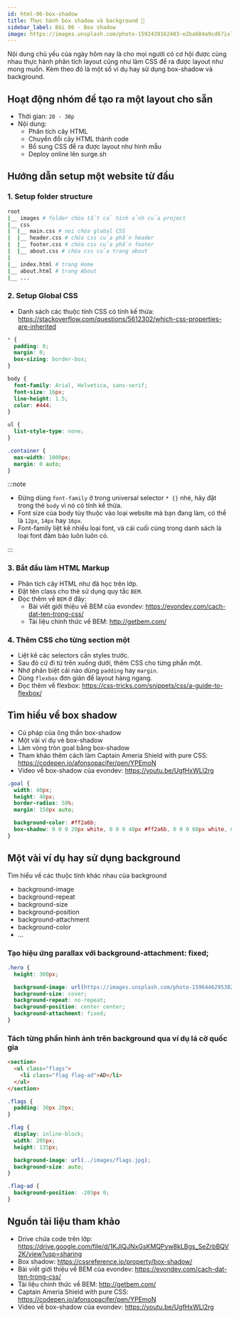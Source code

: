 ```yaml
---
id: html-06-box-shadow
title: Thực hành box shadow và background 🎉
sidebar_label: Bài 06 - Box shadow
image: https://images.unsplash.com/photo-1592439162403-e2ba684a9cd6?ixlib=rb-1.2.1&ixid=eyJhcHBfaWQiOjEyMDd9&auto=format&fit=crop&w=1350&q=80
---
```


Nội dung chủ yếu của ngày hôm nay là cho mọi người có cơ hội được cùng nhau thực hành phân tích layout cũng như làm CSS để ra được layout như mong muốn. Kèm theo đó là một số ví dụ hay sử dụng box-shadow và background.

<!--truncate-->

## Hoạt động nhóm để tạo ra một layout cho sẵn

- Thời gian: `20 - 30p`
- Nội dung: 
  - Phân tích cây HTML 
  - Chuyển đổi cây HTML thành code 
  - Bổ sung CSS để ra được layout như hình mẫu
  - Deploy online lên surge.sh

## Hướng dẫn setup một website từ đầu 

### 1. Setup folder structure

```sh
root
|__ images # folder chứa tất cả hình ảnh của project
|__ css
|  |__ main.css # nơi chứa global CSS
|  |__ header.css # chứa css của phần header
|  |__ footer.css # chứa css của phần footer
|  |__ about.css # chứa css của trang about
|
|__ index.html # trang Home
|__ about.html # trang About
|__ ...
```

### 2. Setup Global CSS 

- Danh sách các thuộc tính CSS có tính kế thừa: https://stackoverflow.com/questions/5612302/which-css-properties-are-inherited

```css title="css/main.css"
* {
  padding: 0;
  margin: 0;
  box-sizing: border-box;
}

body {
  font-family: Arial, Helvetica, sans-serif;
  font-size: 16px;
  line-height: 1.5;
  color: #444;
}

ul {
  list-style-type: none;
}

.container {
  max-width: 1000px;
  margin: 0 auto;
}
```

:::note

- Đừng dùng `font-family` ở trong universal selector `* {}` nhé, hãy đặt trong thẻ `body` vì nó có tính kế thừa. 
- Font size của body tùy thuộc vào loại website mà bạn đang làm, có thể là `12px`, `14px` hay `16px`.
- Font-family liệt kê nhiều loại font, và cái cuối cùng trong danh sách là loại font đảm bảo luôn luôn có.

:::


### 3. Bắt đầu làm HTML Markup

- Phân tích cây HTML như đã học trên lớp.
- Đặt tên class cho thẻ sử dụng quy tắc `BEM`.
- Đọc thêm về `BEM` ở đây:
  - Bài viết giới thiệu về BEM của evondev: https://evondev.com/cach-dat-ten-trong-css/
  - Tài liệu chính thức về BEM: http://getbem.com/


### 4. Thêm CSS cho từng section một

- Liệt kê các selectors cần styles trước.
- Sau đó cứ đi từ trên xuống dưới, thêm CSS cho từng phần một.
- Nhớ phân biệt cái nào dùng `padding` hay `margin`.
- Dùng `flexbox` đơn giản để layout hàng ngang.
- Đọc thêm về flexbox: https://css-tricks.com/snippets/css/a-guide-to-flexbox/

## Tìm hiểu về box shadow 

- Cú pháp của ông thần box-shadow
- Một vài ví dụ vè box-shadow
- Làm vòng tròn goal bằng box-shadow
- Tham khảo thêm cách làm Captain Ameria Shield with pure CSS: https://codepen.io/afonsopacifer/pen/YPEmoN
- Video về box-shadow của evondev: https://youtu.be/UgfHxWLl2rg

```css {8-8} title="css/about.css"
.goal {
  width: 40px;
  height: 40px;
  border-radius: 50%;
  margin: 150px auto;

  background-color: #ff2a6b;
  box-shadow: 0 0 0 20px white, 0 0 0 40px #ff2a6b, 0 0 0 60px white, 0 0 0 80px #ff2a6b;
}
```

## Một vài ví dụ hay sử dụng background

Tìm hiểu về các thuộc tính khác nhau của background 
- background-image
- background-repeat
- background-size
- background-position 
- background-attachment
- background-color
- ...

### Tạo hiệu ứng parallax với background-attachment: fixed;

```css {8-8} title="css/about.css"
.hero {
  height: 300px;

  background-image: url(https://images.unsplash.com/photo-1596446295382-417aa518527d?ixlib=rb-1.2.1&ixid=eyJhcHBfaWQiOjEyMDd9&auto=format&fit=crop&w=334&q=80);
  background-size: cover;
  background-repeat: no-repeat;
  background-position: center center;
  background-attachment: fixed;
}
```


### Tách từng phần hình ảnh trên background qua ví dụ lá cờ quốc gia

```html title="about.html"
<section>
  <ul class="flags">
    <li class="flag flag-ad">AD</li>
  </ul>
</section>
```


```css title="css/about.css"
.flags {
  padding: 30px 20px;
}

.flag {
  display: inline-block;
  width: 205px;
  height: 135px;

  background-image: url(../images/flags.jpg);
  background-size: auto;
}

.flag-ad {
  background-position: -205px 0;
}
```

## Nguồn tài liệu tham khảo

- Drive chứa code trên lớp: https://drive.google.com/file/d/1KJIQJNxGsKMQPyw8kLBgs_SeZrbBQV2K/view?usp=sharing
- Box shadow: https://cssreference.io/property/box-shadow/
- Bài viết giới thiệu về BEM của evondev: https://evondev.com/cach-dat-ten-trong-css/
- Tài liệu chính thức về BEM: http://getbem.com/
- Captain Ameria Shield with pure CSS: https://codepen.io/afonsopacifer/pen/YPEmoN
- Video về box-shadow của evondev: https://youtu.be/UgfHxWLl2rg